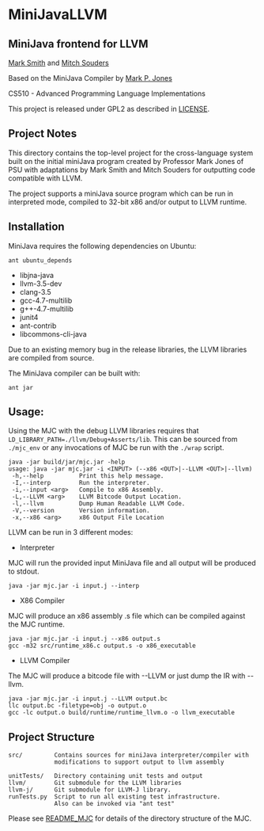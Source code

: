 # MiniJavaLLVM

## MiniJava frontend for LLVM

[Mark Smith](http://github.com/maspdx) and [Mitch Souders](http://github.com/crzysdrs)

Based on the MiniJava Compiler by [Mark P. Jones](http://github.com/zipwith)

CS510 - Advanced Programming Language Implementations

This project is released under GPL2 as described in [LICENSE](LICENSE).

## Project Notes

This directory contains the top-level project for the cross-language system built on the initial miniJava program created by Professor Mark Jones of PSU with adaptations by Mark Smith and Mitch Souders for outputting code compatible with LLVM.

The project supports a miniJava source program which can be run in interpreted mode, compiled to 32-bit x86 and/or output to LLVM runtime.

## Installation

MiniJava requires the following dependencies on Ubuntu:

    ant ubuntu_depends

* libjna-java
* llvm-3.5-dev
* clang-3.5
* gcc-4.7-multilib
* g++-4.7-multilib
* junit4
* ant-contrib
* libcommons-cli-java

Due to an existing memory bug in the release libraries, the LLVM libraries are compiled from source.

The MiniJava compiler can be built with:

    ant jar

## Usage:
Using the MJC with the debug LLVM libraries requires that `LD_LIBRARY_PATH=./llvm/Debug+Asserts/lib`. This can be sourced from `./mjc_env` or any invocations of MJC be run with the `./wrap` script.

```
java -jar build/jar/mjc.jar -help
usage: java -jar mjc.jar -i <INPUT> (--x86 <OUT>|--LLVM <OUT>|--llvm)
 -h,--help          Print this help message.
 -I,--interp        Run the interpreter.
 -i,--input <arg>   Compile to x86 Assembly.
 -L,--LLVM <arg>    LLVM Bitcode Output Location.
 -l,--llvm          Dump Human Readable LLVM Code.
 -V,--version       Version information.
 -x,--x86 <arg>     x86 Output File Location
```

LLVM can be run in 3 different modes:

* Interpreter 

 MJC will run the provided input MiniJava file and all output will be produced to stdout.
 ```
 java -jar mjc.jar -i input.j --interp
 ```

* X86 Compiler

 MJC will produce an x86 assembly .s file which can be compiled against the MJC runtime.

 ```
 java -jar mjc.jar -i input.j --x86 output.s
 gcc -m32 src/runtime_x86.c output.s -o x86_executable
 ```

* LLVM Compiler

 The MJC will produce a bitcode file with --LLVM or just dump the IR with --llvm.

 ```
java -jar mjc.jar -i input.j --LLVM output.bc
llc output.bc -filetype=obj -o output.o
gcc -lc output.o build/runtime/runtime_llvm.o -o llvm_executable
```

## Project Structure

```
src/         Contains sources for miniJava interpreter/compiler with 
             modifications to support output to llvm assembly
 
unitTests/   Directory containing unit tests and output
llvm/        Git submodule for the LLVM libraries
llvm-j/      Git submodule for LLVM-J library.
runTests.py  Script to run all existing test infrastructure.
             Also can be invoked via "ant test"

```

Please see [README_MJC](README_MJC) for details of the directory structure of the MJC.
